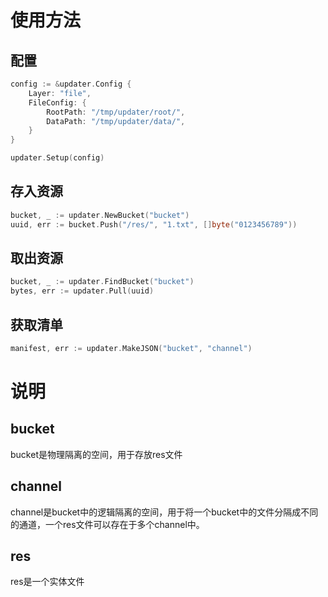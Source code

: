 # 使用方法

## 配置

```go
config := &updater.Config {
    Layer: "file",
    FileConfig: {
        RootPath: "/tmp/updater/root/",
        DataPath: "/tmp/updater/data/",
    }
}

updater.Setup(config)
```

## 存入资源

```go
bucket, _ := updater.NewBucket("bucket")
uuid, err := bucket.Push("/res/", "1.txt", []byte("0123456789"))
```

## 取出资源

```go
bucket, _ := updater.FindBucket("bucket")
bytes, err := updater.Pull(uuid)

```

## 获取清单

```go
manifest, err := updater.MakeJSON("bucket", "channel")
```


# 说明

## bucket 

bucket是物理隔离的空间，用于存放res文件

## channel

channel是bucket中的逻辑隔离的空间，用于将一个bucket中的文件分隔成不同的通道，一个res文件可以存在于多个channel中。

## res

res是一个实体文件

